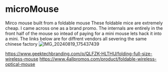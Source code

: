 # microMouse
Mirco mouse built from a foldable mouse
These foldable mice are extremely cheap. I came across one as a brand promo. The internals are entirely in the front half of the mouse so intead of paying for a mini mouse lets hack it into a mini. The links below are for diffrent vendors all severing the same chinese factory
![IMG_20240819_175437439](https://github.com/user-attachments/assets/2b6d7aa5-0409-4271-a242-2de39e46f562)


https://www.geektechbranding.com/p/QLFZK-HLTHU/folding-full-size-wireless-mouse
https://www.4allpromos.com/product/foldable-wireless-optical-mouse
